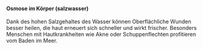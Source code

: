 
#### Osmose im Körper (salzwasser)
Dank des hohen Salzgehaltes des Wasser können Oberflächliche Wunden besser heilen, die haut erneuert sich schneller und wirkt frischer. Besonders Menschen mit Hautkrankheiten wie Akne oder Schuppenflechten profitieren vom Baden im Meer.